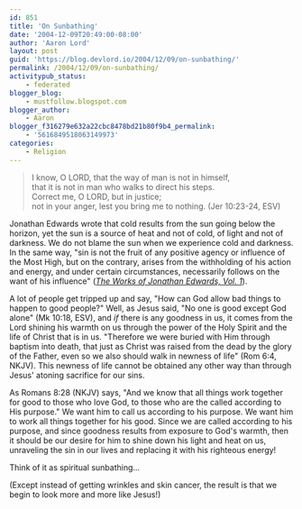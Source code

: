 ```yaml
---
id: 851
title: 'On Sunbathing'
date: '2004-12-09T20:49:00-08:00'
author: 'Aaron Lord'
layout: post
guid: 'https://blog.devlord.io/2004/12/09/on-sunbathing/'
permalink: /2004/12/09/on-sunbathing/
activitypub_status:
    - federated
blogger_blog:
    - mustfollow.blogspot.com
blogger_author:
    - Aaron
blogger_f316279e632a22cbc8478bd21b80f9b4_permalink:
    - '5616849518063149973'
categories:
    - Religion
---
```


> I know, O LORD, that the way of man is not in himself,  
> that it is not in man who walks to direct his steps.  
> Correct me, O LORD, but in justice;  
> not in your anger, lest you bring me to nothing. (Jer 10:23-24, ESV)

Jonathan Edwards wrote that cold results from the sun going below the horizon, yet the sun is a source of heat and not of cold, of light and not of darkness.  We do not blame the sun when we experience cold and darkness.  In the same way, "sin is not the fruit of any positive agency or influence of the Most High, but on the contrary, arises from the withholding of his action and energy, and under certain circumstances, necessarily follows on the want of his influence" (<a href="http://www.ccel.org/ccel/edwards/works1.iii.v.ix.html"><i>The Works of Jonathan Edwards, Vol. 1</i></a>).

A lot of people get tripped up and say, "How can God allow bad things to happen to good people?"  Well, as Jesus said, "No one is good except God alone" (Mk 10:18, ESV), and <i>if</i> there is any goodness in us, it comes from the Lord shining his warmth on us through the power of the Holy Spirit and the life of Christ that is in us.  "Therefore we were buried with Him through baptism into death, that just as Christ was raised from the dead by the glory of the Father, even so we also should walk in newness of life" (Rom 6:4, NKJV).  This newness of life cannot be obtained any other way than through Jesus' atoning sacrifice for our sins.

As Romans 8:28 (NKJV) says, "And we know that all things work together for good to those who love God, to those who are the called according to His purpose."  We want him to call us according to his purpose.  We want him to work all things together for his good.  Since we are called according to his purpose, and since goodness results from exposure to God's warmth, then it should be our desire for him to shine down his light and heat on us, unraveling the sin in our lives and replacing it with his righteous energy!

Think of it as spiritual sunbathing...

(Except instead of getting wrinkles and skin cancer, the result is that we begin to look more and more like Jesus!)
